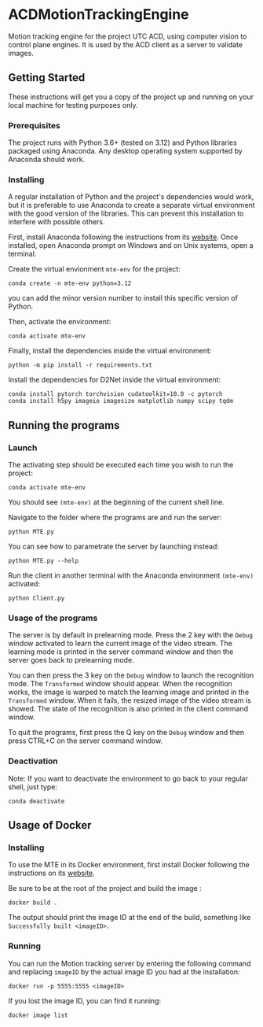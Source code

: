# ACDMotionTrackingEngine

Motion tracking engine for the project UTC ACD, using computer vision to control plane engines. It is used by the ACD client as a server to validate images.

## Getting Started

These instructions will get you a copy of the project up and running on your local machine for testing purposes only.


### Prerequisites

The project runs with Python 3.6+ (tested on 3.12) and Python libraries packaged using Anaconda. Any desktop operating system supported by Anaconda should work.

### Installing

A regular installation of Python and the project's dependencies would work, but it is preferable to use Anaconda to create a separate virtual environment with the good version of the libraries. This can prevent this installation to interfere with possible others.

First, install Anaconda following the instructions from its [website](https://docs.anaconda.com/free/anaconda/install/index.html "Anaconda website"). Once installed, open Anaconda prompt on Windows and on Unix systems, open a terminal.

Create the virtual envionment `mte-env` for the project:

```shell
conda create -n mte-env python=3.12
```

you can add the minor version number to install this specific version of Python.

Then, activate the environment:

```shell
conda activate mte-env
```

Finally, install the dependencies inside the virtual environment:

```shell
python -m pip install -r requirements.txt
```
Install the dependencies for D2Net inside the virtual environment:

```shell
conda install pytorch torchvision cudatoolkit=10.0 -c pytorch
conda install h5py imageio imagesize matplotlib numpy scipy tqdm
```

## Running the programs

### Launch

The activating step should be executed each time you wish to run the project:

```shell
conda activate mte-env
```

You should see `(mte-env)` at the beginning of the current shell line.

Navigate to the folder where the programs are and run the server:
```shell
python MTE.py
```

You can see how to parametrate the server by launching instead:
```shell
python MTE.py --help
```

Run the client in another terminal with the Anaconda environment `(mte-env)` activated:
```shell
python Client.py
```

### Usage of the programs

The server is by default in prelearning mode. Press the 2 key with the `Debug` window activated to learn the current image of the video stream.
The learning mode is printed in the server command window and then the server goes back to prelearning mode.

You can then press the 3 key on the `Debug` window to launch the recognition mode. The `Transformed` window should appear. When the recognition works, the image is warped to match the learning image and printed in the `Transformed` window. When it fails, the resized image of the video stream is showed. The state of the recognition is also printed in the client command window.

To quit the programs, first press the Q key on the `Debug` window and then press CTRL+C on the server command window.

### Deactivation

Note: If you want to deactivate the environment to go back to your regular shell, just type:

```shell
conda deactivate
```

## Usage of Docker

### Installing

To use the MTE in its Docker environment, first install Docker following the instructions on its [website](https://www.docker.com/get-started/ "Docker website").

Be sure to be at the root of the project and build the image :

```shell
docker build .
```

The output should print the image ID at the end of the build, something like ```Successfully built <imageID>```.

### Running

You can run the Motion tracking server by entering the following command and replacing ```imageID``` by the actual image ID you had at the installation:

```shell
docker run -p 5555:5555 <imageID>
```

If you lost the image ID, you can find it running:
```shell
docker image list
```